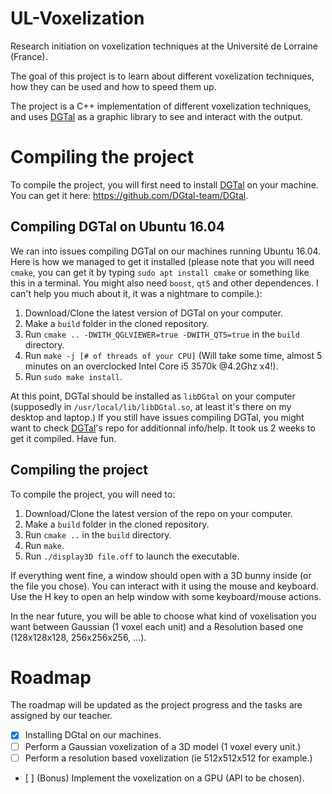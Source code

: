 # UL-Voxelization
Research initiation on voxelization techniques at the Université de Lorraine (France).

The goal of this project is to learn about different voxelization techniques, how they can be used and how to speed them up.

The project is a C++ implementation of different voxelization techniques, and uses [DGTal](https://github.com/DGtal-team/DGtal) as a graphic library to see and interact with the output.

# Compiling the project

To compile the project, you will first need to install [DGTal](https://github.com/DGtal-team/DGtal) on your machine. You can get it here: https://github.com/DGtal-team/DGtal.

## Compiling DGTal on Ubuntu 16.04
We ran into issues compiling DGTal on our machines running Ubuntu 16.04. Here is how we managed to get it installed (please note that you will need `cmake`, you can get it by typing `sudo apt install cmake` or something like this in a terminal. You might also need `boost`, `qt5` and other dependences. I can't help you much about it, it was a nightmare to compile.):

1. Download/Clone the latest version of DGTal on your computer.
2. Make a `build` folder in the cloned repository.
3. Run `cmake .. -DWITH_QGLVIEWER=true -DWITH_QT5=true` in the `build` directory.
4. Run `make -j [# of threads of your CPU]` (Will take some time, almost 5 minutes on an overclocked Intel Core i5 3570k @4.2Ghz x4!).
5. Run `sudo make install`.

At this point, DGTal should be installed as `libDGtal` on your computer (supposedly in `/usr/local/lib/libDGtal.so`, at least it's there on my desktop and laptop.) If you still have issues compiling DGTal, you might want to check [DGTal](https://github.com/DGtal-team/DGtal)'s repo for additionnal info/help. It took us 2 weeks to get it compiled. Have fun.

## Compiling the project

To compile the project, you will need to:

1. Download/Clone the latest version of the repo on your computer.
2. Make a `build` folder in the cloned repository.
3. Run `cmake ..` in the `build` directory.
4. Run `make`.
5. Run `./display3D file.off` to launch the executable.

If everything went fine, a window should open with a 3D bunny inside (or the file you chose). You can interact with it using the mouse and keyboard. Use the H key to open an help window with some keyboard/mouse actions.

In the near future, you will be able to choose what kind of voxelisation you want between Gaussian (1 voxel each unit) and a Resolution based one (128x128x128, 256x256x256, ...).

# Roadmap

The roadmap will be updated as the project progress and the tasks are assigned by our teacher.

- [X] Installing DGtal on our machines.
- [ ] Perform a Gaussian voxelization of a 3D model (1 voxel every unit.)
- [ ] Perform a resolution based voxelization (ie 512x512x512 for example.)
- [ ] (Bonus) Implement the voxelization on a GPU (API to be chosen).
